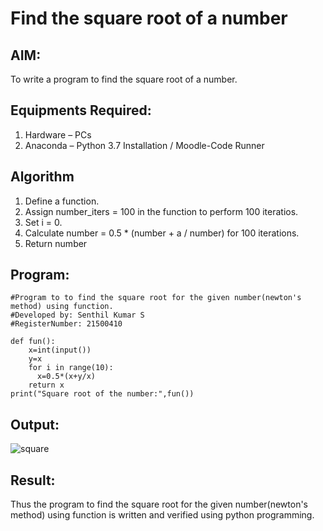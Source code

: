 # Find the square root of a number

## AIM:
To write a program to find the square root of a number.

## Equipments Required:
1. Hardware – PCs
2. Anaconda – Python 3.7 Installation / Moodle-Code Runner

## Algorithm
1. Define a function.
2. Assign number_iters = 100 in the function to perform 100 iteratios.
3. Set i = 0.
4. Calculate  number = 0.5 * (number + a / number) for 100 iterations.
5. Return number

## Program:
```
#Program to to find the square root for the given number(newton's method) using function.
#Developed by: Senthil Kumar S
#RegisterNumber: 21500410

def fun():
    x=int(input())
    y=x
    for i in range(10):
      x=0.5*(x+y/x)
    return x
print("Square root of the number:",fun())
```

## Output:
![square](https://user-images.githubusercontent.com/93860256/154271475-eeee0319-fcc4-4666-9168-dcb2ace2e856.PNG)



## Result:
Thus the program to find the square root for the given number(newton's method) using function is written and verified using python programming.
